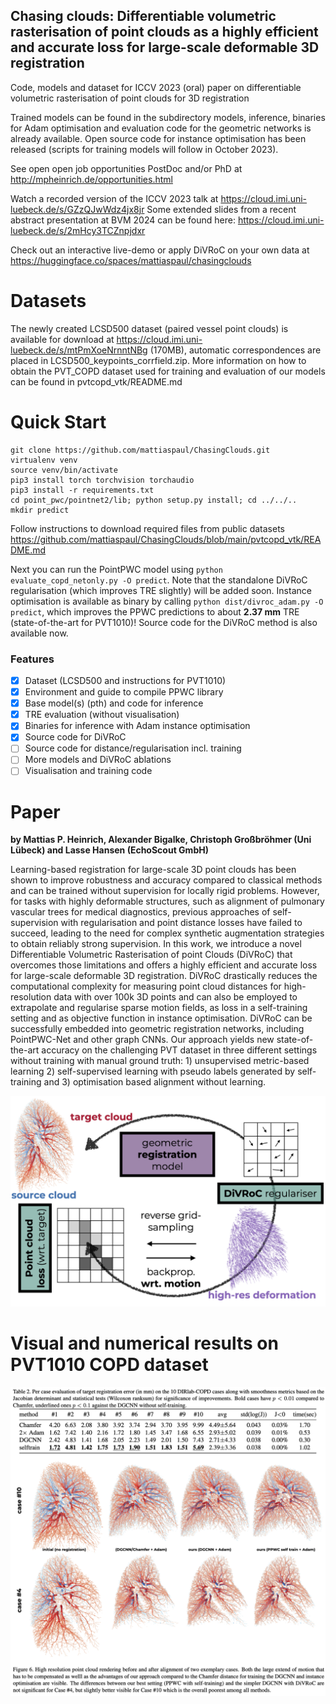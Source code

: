 ## Chasing clouds: Differentiable volumetric rasterisation of point clouds as a highly efficient and accurate loss for large-scale deformable 3D registration
Code, models and dataset for ICCV 2023 (oral) paper on differentiable volumetric rasterisation of point clouds for 3D registration

Trained models can be found in the subdirectory models, inference, binaries for Adam optimisation and evaluation code for the geometric networks is already available. Open source code for instance optimisation has been released (scripts for training models will follow in October 2023).

See open open job opportunities PostDoc and/or PhD at <http://mpheinrich.de/opportunities.html>

Watch a recorded version of the ICCV 2023 talk at <https://cloud.imi.uni-luebeck.de/s/GZzQJwWdz4jx8jr> 
Some extended slides from a recent abstract presentation at BVM 2024 can be found here: <https://cloud.imi.uni-luebeck.de/s/2mHcy3TCZnpjdxr>

Check out an interactive live-demo or apply DiVRoC on your own data at <https://huggingface.co/spaces/mattiaspaul/chasingclouds>

# Datasets
The newly created LCSD500 dataset (paired vessel point clouds) is available for download at https://cloud.imi.uni-luebeck.de/s/mtPmXoeNrnntNBg (170MB), automatic correspondences are placed in LCSD500_keypoints_corrfield.zip.
More information on how to obtain the PVT_COPD dataset used for training and evaluation of our models can be found in pvtcopd_vtk/README.md

# Quick Start

```
git clone https://github.com/mattiaspaul/ChasingClouds.git
virtualenv venv
source venv/bin/activate
pip3 install torch torchvision torchaudio
pip3 install -r requirements.txt
cd point_pwc/pointnet2/lib; python setup.py install; cd ../../..
mkdir predict
```
Follow instructions to download required files from public datasets <https://github.com/mattiaspaul/ChasingClouds/blob/main/pvtcopd_vtk/README.md>

Next you can run the PointPWC model using ``python evaluate_copd_netonly.py -O predict``. 
Note that the standalone DiVRoC regularisation (which improves TRE slightly) will be added soon.
Instance optimisation is available as binary by calling ``python dist/divroc_adam.py -O predict``, which improves the PPWC predictions to about **2.37 mm** TRE (state-of-the-art for PVT1010)! Source code for the DiVRoC method is also available now.
### Features
- [x] Dataset (LCSD500 and instructions for PVT1010)
- [x] Environment and guide to compile PPWC library
- [x] Base model(s) (pth) and code for inference
- [x] TRE evaluation (without visualisation) 
- [x] Binaries for inference with Adam instance optimisation
- [x] Source code for DiVRoC
- [ ] Source code for distance/regularisation incl. training
- [ ] More models and DiVRoC ablations
- [ ] Visualisation and training code

# Paper
**by Mattias P. Heinrich, Alexander Bigalke, Christoph Großbröhmer (Uni Lübeck) and Lasse Hansen (EchoScout GmbH)**

Learning-based registration for large-scale 3D point clouds has been shown to improve robustness and accuracy compared to classical methods and can be trained without supervision for locally rigid problems. However, for tasks with highly deformable structures, such as alignment of pulmonary vascular trees for medical diagnostics, previous approaches of self-supervision with regularisation and point distance losses have failed to succeed, leading to the need for complex synthetic augmentation strategies to obtain reliably strong supervision. In this work, we introduce a novel Differentiable Volumetric Rasterisation of point Clouds (DiVRoC) that overcomes those limitations and offers a highly efficient and accurate loss for large-scale deformable 3D registration. DiVRoC drastically reduces the computational complexity for measuring point cloud distances for high-resolution data with over 100k 3D points and can also be employed to extrapolate and regularise sparse motion fields, as loss in a self-training setting and as objective function in instance optimisation. DiVRoC can be successfully embedded into geometric registration networks, including PointPWC-Net and other graph CNNs. Our approach yields new state-of-the-art accuracy on the challenging PVT dataset in three different settings without training with manual ground truth: 1) unsupervised metric-based learning 2) self-supervised learning with pseudo labels generated by self-training and 3) optimisation based alignment without learning.

![Concept](iccv_fig1.png?raw=true "Concept")

# Visual and numerical results on PVT1010 COPD dataset
![Results](github_visual.png?raw=true "Concept")

